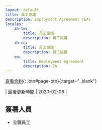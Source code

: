 ```yaml
---
layout: default
title: 員工協議
description: Employment Agreement (EA)
locales:
    zh-tw:
        title: 員工協議
        description: 員工協議
    zh-cn:
        title: 員工協議
        description: 員工協議
    en:
        title: Employment Agreement
        description: EA
---
```


<a name="zh-tw"></a>

[查看合約](){: .btn#page-btn}{:target="_blank"}

| 最後更新時間 | 2020-02-08 |

## 簽署人員

* 全職員工
